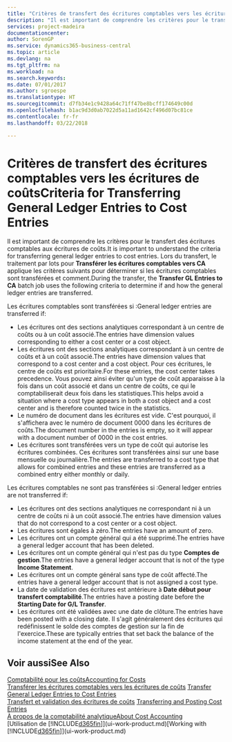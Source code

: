 ```yaml
---
title: "Critères de transfert des écritures comptables vers les écritures de coûts | Microsoft Docs"
description: "Il est important de comprendre les critères pour le transfert des écritures comptables aux écritures de coûts. Lors du transfert, le traitement par lots pour **Transférer les écritures comptables vers CA** applique les critères suivants pour déterminer si les écritures comptables sont transférées et comment."
services: project-madeira
documentationcenter: 
author: SorenGP
ms.service: dynamics365-business-central
ms.topic: article
ms.devlang: na
ms.tgt_pltfrm: na
ms.workload: na
ms.search.keywords: 
ms.date: 07/01/2017
ms.author: sgroespe
ms.translationtype: HT
ms.sourcegitcommit: d7fb34e1c9428a64c71ff47be8bcff174649c00d
ms.openlocfilehash: b1ac9d3d0ab7022d5a11ad1642cf496d07bc81ce
ms.contentlocale: fr-fr
ms.lasthandoff: 03/22/2018

---
```

# <a name="criteria-for-transferring-general-ledger-entries-to-cost-entries"></a><span data-ttu-id="1c29b-104">Critères de transfert des écritures comptables vers les écritures de coûts</span><span class="sxs-lookup"><span data-stu-id="1c29b-104">Criteria for Transferring General Ledger Entries to Cost Entries</span></span>
<span data-ttu-id="1c29b-105">Il est important de comprendre les critères pour le transfert des écritures comptables aux écritures de coûts.</span><span class="sxs-lookup"><span data-stu-id="1c29b-105">It is important to understand the criteria for transferring general ledger entries to cost entries.</span></span> <span data-ttu-id="1c29b-106">Lors du transfert, le traitement par lots pour **Transférer les écritures comptables vers CA** applique les critères suivants pour déterminer si les écritures comptables sont transférées et comment.</span><span class="sxs-lookup"><span data-stu-id="1c29b-106">During the transfer, the **Transfer GL Entries to CA** batch job uses the following criteria to determine if and how the general ledger entries are transferred.</span></span>  

<span data-ttu-id="1c29b-107">Les écritures comptables sont transférées si :</span><span class="sxs-lookup"><span data-stu-id="1c29b-107">General ledger entries are transferred if:</span></span>  

-   <span data-ttu-id="1c29b-108">Les écritures ont des sections analytiques correspondant à un centre de coûts ou à un coût associé.</span><span class="sxs-lookup"><span data-stu-id="1c29b-108">The entries have dimension values corresponding to either a cost center or a cost object.</span></span>  
-   <span data-ttu-id="1c29b-109">Les écritures ont des sections analytiques correspondant à un centre de coûts et à un coût associé.</span><span class="sxs-lookup"><span data-stu-id="1c29b-109">The entries have dimension values that correspond to a cost center and a cost object.</span></span> <span data-ttu-id="1c29b-110">Pour ces écritures, le centre de coûts est prioritaire.</span><span class="sxs-lookup"><span data-stu-id="1c29b-110">For these entries, the cost center takes precedence.</span></span> <span data-ttu-id="1c29b-111">Vous pouvez ainsi éviter qu'un type de coût apparaisse à la fois dans un coût associé et dans un centre de coûts, ce qui le comptabiliserait deux fois dans les statistiques.</span><span class="sxs-lookup"><span data-stu-id="1c29b-111">This helps avoid a situation where a cost type appears in both a cost object and a cost center and is therefore counted twice in the statistics.</span></span>  
-   <span data-ttu-id="1c29b-112">Le numéro de document dans les écritures est vide. C'est pourquoi, il s'affichera avec le numéro de document 0000 dans les écritures de coûts.</span><span class="sxs-lookup"><span data-stu-id="1c29b-112">The document number in the entries is empty, so it will appear with a document number of 0000 in the cost entries.</span></span>  
-   <span data-ttu-id="1c29b-113">Les écritures sont transférées vers un type de coût qui autorise les écritures combinées. Ces écritures sont transférées ainsi sur une base mensuelle ou journalière.</span><span class="sxs-lookup"><span data-stu-id="1c29b-113">The entries are transferred to a cost type that allows for combined entries and these entries are transferred as a combined entry either monthly or daily.</span></span>  

<span data-ttu-id="1c29b-114">Les écritures comptables ne sont pas transférées si :</span><span class="sxs-lookup"><span data-stu-id="1c29b-114">General ledger entries are not transferred if:</span></span>  

-   <span data-ttu-id="1c29b-115">Les écritures ont des sections analytiques ne correspondant ni à un centre de coûts ni à un coût associé.</span><span class="sxs-lookup"><span data-stu-id="1c29b-115">The entries have dimension values that do not correspond to a cost center or a cost object.</span></span>  
-   <span data-ttu-id="1c29b-116">Les écritures sont égales à zéro.</span><span class="sxs-lookup"><span data-stu-id="1c29b-116">The entries have an amount of zero.</span></span>  
-   <span data-ttu-id="1c29b-117">Les écritures ont un compte général qui a été supprimé.</span><span class="sxs-lookup"><span data-stu-id="1c29b-117">The entries have a general ledger account that has been deleted.</span></span>  
-   <span data-ttu-id="1c29b-118">Les écritures ont un compte général qui n'est pas du type **Comptes de gestion**.</span><span class="sxs-lookup"><span data-stu-id="1c29b-118">The entries have a general ledger account that is not of the type **Income Statement**.</span></span>  
-   <span data-ttu-id="1c29b-119">Les écritures ont un compte général sans type de coût affecté.</span><span class="sxs-lookup"><span data-stu-id="1c29b-119">The entries have a general ledger account that is not assigned a cost type.</span></span>  
-   <span data-ttu-id="1c29b-120">La date de validation des écritures est antérieure à **Date début pour transfert comptabilité**.</span><span class="sxs-lookup"><span data-stu-id="1c29b-120">The entries have a posting date before the **Starting Date for G/L Transfer**.</span></span>  
-   <span data-ttu-id="1c29b-121">Les écritures ont été validées avec une date de clôture.</span><span class="sxs-lookup"><span data-stu-id="1c29b-121">The entries have been posted with a closing date.</span></span> <span data-ttu-id="1c29b-122">Il s'agit généralement des écritures qui redéfinissent le solde des comptes de gestion sur la fin de l'exercice.</span><span class="sxs-lookup"><span data-stu-id="1c29b-122">These are typically entries that set back the balance of the income statement at the end of the year.</span></span>  

## <a name="see-also"></a><span data-ttu-id="1c29b-123">Voir aussi</span><span class="sxs-lookup"><span data-stu-id="1c29b-123">See Also</span></span>  
[<span data-ttu-id="1c29b-124">Comptabilité pour les coûts</span><span class="sxs-lookup"><span data-stu-id="1c29b-124">Accounting for Costs</span></span>](finance-manage-cost-accounting.md)  
 <span data-ttu-id="1c29b-125">[Transférer les écritures comptables vers les écritures de coûts](finance-how-to-transfer-general-ledger-entries-to-cost-entries.md) </span><span class="sxs-lookup"><span data-stu-id="1c29b-125">[Transfer General Ledger Entries to Cost Entries](finance-how-to-transfer-general-ledger-entries-to-cost-entries.md) </span></span>  
 <span data-ttu-id="1c29b-126">[Transfert et validation des écritures de coûts](finance-transfer-and-post-cost-entries.md) </span><span class="sxs-lookup"><span data-stu-id="1c29b-126">[Transferring and Posting Cost Entries](finance-transfer-and-post-cost-entries.md) </span></span>  
 [<span data-ttu-id="1c29b-127">À propos de la comptabilité analytique</span><span class="sxs-lookup"><span data-stu-id="1c29b-127">About Cost Accounting</span></span>](finance-about-cost-accounting.md)  
 <span data-ttu-id="1c29b-128">[Utilisation de [!INCLUDE[d365fin](includes/d365fin_md.md)]](ui-work-product.md)</span><span class="sxs-lookup"><span data-stu-id="1c29b-128">[Working with [!INCLUDE[d365fin](includes/d365fin_md.md)]](ui-work-product.md)</span></span>

